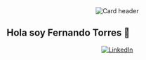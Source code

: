 <div align="center">
  <img src="https://github.com/user-attachments/assets/c1d00548-16f0-439f-a26e-2821d35ed241" alt="Card header"/>
</div>

## Hola soy Fernando Torres 👋

<p align="center">
  <a href="https://www.linkedin.com/in/fernandotorresrivera" target="_blank">
    <img src="https://img.shields.io/badge/linkedin-%230077B5.svg?&style=for-the-badge&logo=linkedin&logoColor=white&color=071A2C" alt="LinkedIn"/>
  </a>
</p>

<!--
**FernandoTR/FernandoTR** is a ✨ _special_ ✨ repository because its `README.md` (this file) appears on your GitHub profile.

Here are some ideas to get you started:

- 🔭 I’m currently working on ...
- 🌱 I’m currently learning ...
- 👯 I’m looking to collaborate on ...
- 🤔 I’m looking for help with ...
- 💬 Ask me about ...
- 📫 How to reach me: ...
- 😄 Pronouns: ...
- ⚡ Fun fact: ...
-->

